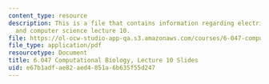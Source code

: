 ```yaml
---
content_type: resource
description: This is a file that contains information regarding electrical engineering
  and computer science lecture 10.
file: https://ol-ocw-studio-app-qa.s3.amazonaws.com/courses/6-047-computational-biology-fall-2015/e67b1adfae82aed4851a6b635f55d247_MIT6_047F15_Lecture10.pdf
file_type: application/pdf
resourcetype: Document
title: 6.047 Computational Biology, Lecture 10 Slides
uid: e67b1adf-ae82-aed4-851a-6b635f55d247
---
```

